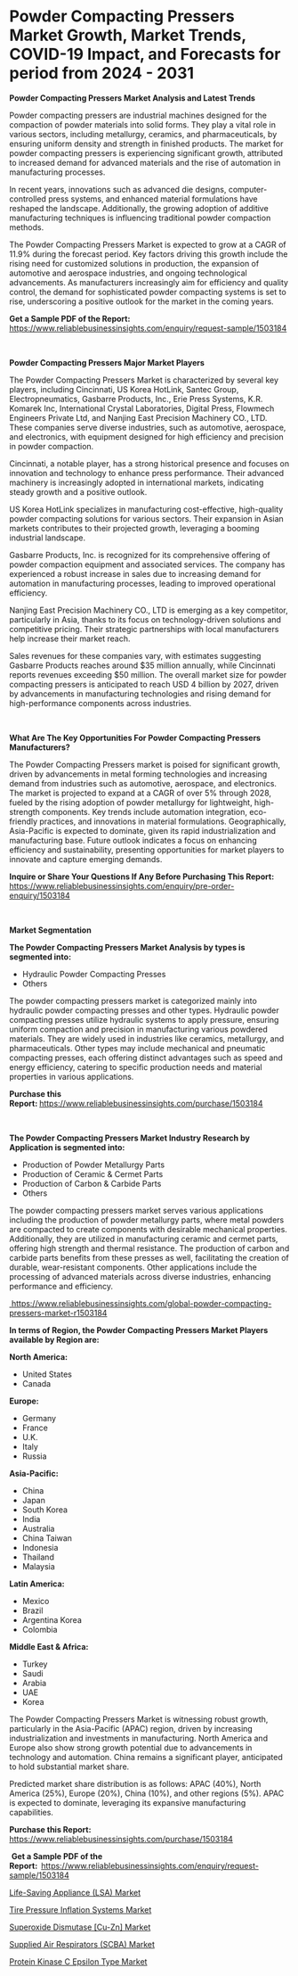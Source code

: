 <p><h1>Powder Compacting Pressers Market Growth, Market Trends, COVID-19 Impact, and Forecasts for period from 2024 - 2031</h1></p><p><strong>Powder Compacting Pressers Market Analysis and Latest Trends</strong></p>
<p><p>Powder compacting pressers are industrial machines designed for the compaction of powder materials into solid forms. They play a vital role in various sectors, including metallurgy, ceramics, and pharmaceuticals, by ensuring uniform density and strength in finished products. The market for powder compacting pressers is experiencing significant growth, attributed to increased demand for advanced materials and the rise of automation in manufacturing processes.</p><p>In recent years, innovations such as advanced die designs, computer-controlled press systems, and enhanced material formulations have reshaped the landscape. Additionally, the growing adoption of additive manufacturing techniques is influencing traditional powder compaction methods. </p><p>The Powder Compacting Pressers Market is expected to grow at a CAGR of 11.9% during the forecast period. Key factors driving this growth include the rising need for customized solutions in production, the expansion of automotive and aerospace industries, and ongoing technological advancements. As manufacturers increasingly aim for efficiency and quality control, the demand for sophisticated powder compacting systems is set to rise, underscoring a positive outlook for the market in the coming years.</p></p>
<p><strong>Get a Sample PDF of the Report:&nbsp;</strong> <a href="https://www.reliablebusinessinsights.com/enquiry/request-sample/1503184?utm_campaign=41&utm_medium=2&utm_source=Github&utm_content=ia&utm_term=27092024&utm_id=powder-compacting-pressers">https://www.reliablebusinessinsights.com/enquiry/request-sample/1503184</a></p>
<p>&nbsp;</p>
<p><strong>Powder Compacting Pressers Major Market Players</strong></p>
<p><p>The Powder Compacting Pressers Market is characterized by several key players, including Cincinnati, US Korea HotLink, Santec Group, Electropneumatics, Gasbarre Products, Inc., Erie Press Systems, K.R. Komarek Inc, International Crystal Laboratories, Digital Press, Flowmech Engineers Private Ltd, and Nanjing East Precision Machinery CO., LTD. These companies serve diverse industries, such as automotive, aerospace, and electronics, with equipment designed for high efficiency and precision in powder compaction.</p><p>Cincinnati, a notable player, has a strong historical presence and focuses on innovation and technology to enhance press performance. Their advanced machinery is increasingly adopted in international markets, indicating steady growth and a positive outlook.</p><p>US Korea HotLink specializes in manufacturing cost-effective, high-quality powder compacting solutions for various sectors. Their expansion in Asian markets contributes to their projected growth, leveraging a booming industrial landscape.</p><p>Gasbarre Products, Inc. is recognized for its comprehensive offering of powder compaction equipment and associated services. The company has experienced a robust increase in sales due to increasing demand for automation in manufacturing processes, leading to improved operational efficiency.</p><p>Nanjing East Precision Machinery CO., LTD is emerging as a key competitor, particularly in Asia, thanks to its focus on technology-driven solutions and competitive pricing. Their strategic partnerships with local manufacturers help increase their market reach.</p><p>Sales revenues for these companies vary, with estimates suggesting Gasbarre Products reaches around $35 million annually, while Cincinnati reports revenues exceeding $50 million. The overall market size for powder compacting pressers is anticipated to reach USD 4 billion by 2027, driven by advancements in manufacturing technologies and rising demand for high-performance components across industries.</p></p>
<p>&nbsp;</p>
<p><strong>What Are The Key Opportunities For Powder Compacting Pressers Manufacturers?</strong></p>
<p><p>The Powder Compacting Pressers market is poised for significant growth, driven by advancements in metal forming technologies and increasing demand from industries such as automotive, aerospace, and electronics. The market is projected to expand at a CAGR of over 5% through 2028, fueled by the rising adoption of powder metallurgy for lightweight, high-strength components. Key trends include automation integration, eco-friendly practices, and innovations in material formulations. Geographically, Asia-Pacific is expected to dominate, given its rapid industrialization and manufacturing base. Future outlook indicates a focus on enhancing efficiency and sustainability, presenting opportunities for market players to innovate and capture emerging demands.</p></p>
<p><strong>Inquire or Share Your Questions If Any Before Purchasing This Report:</strong> <a href="https://www.reliablebusinessinsights.com/enquiry/pre-order-enquiry/1503184?utm_campaign=41&utm_medium=2&utm_source=Github&utm_content=ia&utm_term=27092024&utm_id=powder-compacting-pressers">https://www.reliablebusinessinsights.com/enquiry/pre-order-enquiry/1503184</a></p>
<p>&nbsp;</p>
<p><strong>Market Segmentation</strong></p>
<p><strong>The Powder Compacting Pressers Market Analysis by types is segmented into:</strong></p>
<p><ul><li>Hydraulic Powder Compacting Presses</li><li>Others</li></ul></p>
<p><p>The powder compacting pressers market is categorized mainly into hydraulic powder compacting presses and other types. Hydraulic powder compacting presses utilize hydraulic systems to apply pressure, ensuring uniform compaction and precision in manufacturing various powdered materials. They are widely used in industries like ceramics, metallurgy, and pharmaceuticals. Other types may include mechanical and pneumatic compacting presses, each offering distinct advantages such as speed and energy efficiency, catering to specific production needs and material properties in various applications.</p></p>
<p><strong>Purchase this Report:&nbsp;</strong><a href="https://www.reliablebusinessinsights.com/purchase/1503184?utm_campaign=41&utm_medium=2&utm_source=Github&utm_content=ia&utm_term=27092024&utm_id=powder-compacting-pressers">https://www.reliablebusinessinsights.com/purchase/1503184</a></p>
<p>&nbsp;</p>
<p><strong>The Powder Compacting Pressers Market Industry Research by Application is segmented into:</strong></p>
<p><ul><li>Production of Powder Metallurgy Parts</li><li>Production of Ceramic & Cermet Parts</li><li>Production of Carbon & Carbide Parts</li><li>Others</li></ul></p>
<p><p>The powder compacting pressers market serves various applications including the production of powder metallurgy parts, where metal powders are compacted to create components with desirable mechanical properties. Additionally, they are utilized in manufacturing ceramic and cermet parts, offering high strength and thermal resistance. The production of carbon and carbide parts benefits from these presses as well, facilitating the creation of durable, wear-resistant components. Other applications include the processing of advanced materials across diverse industries, enhancing performance and efficiency.</p></p>
<p><a href="https://www.reliablebusinessinsights.com/global-powder-compacting-pressers-market-r1503184?utm_campaign=41&utm_medium=2&utm_source=Github&utm_content=ia&utm_term=27092024&utm_id=powder-compacting-pressers">&nbsp;https://www.reliablebusinessinsights.com/global-powder-compacting-pressers-market-r1503184</a></p>
<p><strong>In terms of Region, the Powder Compacting Pressers Market Players available by Region are:</strong></p>
<p>
    <p> <strong> North America: </strong>
        <ul>
            <li>United States</li>
            <li>Canada</li>
        </ul>
        </p> 
    <p> <strong> Europe: </strong>
        <ul>
            <li>Germany</li>
            <li>France</li>
            <li>U.K.</li>
            <li>Italy</li>
            <li>Russia</li>
        </ul>
        </p> 
    <p> <strong> Asia-Pacific: </strong>
        <ul>
            <li>China</li>
            <li>Japan</li>
            <li>South Korea</li>
            <li>India</li>
            <li>Australia</li>
            <li>China Taiwan</li>
            <li>Indonesia</li>
            <li>Thailand</li>
            <li>Malaysia</li>
        </ul>
        </p> 
    <p> <strong> Latin America: </strong>
        <ul>
            <li>Mexico</li>
            <li>Brazil</li>
            <li>Argentina Korea</li>
            <li>Colombia</li>
        </ul>
        </p> 
    <p> <strong> Middle East & Africa: </strong>
        <ul>
            <li>Turkey</li>
            <li>Saudi</li>
            <li>Arabia</li>
            <li>UAE</li>
            <li>Korea</li>
        </ul>
    </p>
    </p>
<p><p>The Powder Compacting Pressers Market is witnessing robust growth, particularly in the Asia-Pacific (APAC) region, driven by increasing industrialization and investments in manufacturing. North America and Europe also show strong growth potential due to advancements in technology and automation. China remains a significant player, anticipated to hold substantial market share.</p><p>Predicted market share distribution is as follows: APAC (40%), North America (25%), Europe (20%), China (10%), and other regions (5%). APAC is expected to dominate, leveraging its expansive manufacturing capabilities.</p></p>
<p><strong>Purchase this Report: </strong><a href="https://www.reliablebusinessinsights.com/purchase/1503184?utm_campaign=41&utm_medium=2&utm_source=Github&utm_content=ia&utm_term=27092024&utm_id=powder-compacting-pressers">https://www.reliablebusinessinsights.com/purchase/1503184</a></p>
<p>&nbsp;<strong>Get a Sample PDF of the Report:&nbsp;&nbsp;</strong><a href="https://www.reliablebusinessinsights.com/enquiry/request-sample/1503184?utm_campaign=41&utm_medium=2&utm_source=Github&utm_content=ia&utm_term=27092024&utm_id=powder-compacting-pressers">https://www.reliablebusinessinsights.com/enquiry/request-sample/1503184</a></p>
<p><strong></strong></p>
<p><p><a href="https://issuu.com/reportprime-2/docs/life-saving-appliance-lsa-market-si_351d6fc6771c90?utm_campaign=41&utm_medium=2&utm_source=Github&utm_content=ia&utm_term=27092024&utm_id=powder-compacting-pressers">Life-Saving Appliance (LSA) Market</a></p><p><a href="https://www.linkedin.com/pulse/insights-tire-pressure-inflation-systems-market-size-which-bh6le?trackingId=VChMb8%2B4QjGfgdqHwyOv0g%3D%3D&utm_campaign=41&utm_medium=2&utm_source=Github&utm_content=ia&utm_term=27092024&utm_id=powder-compacting-pressers">Tire Pressure Inflation Systems Market</a></p><p><a href="https://github.com/CarolynWatkins697/Market-Research-Report-List-1/blob/main/superoxide-dismutase-cu-zn-market.md?utm_campaign=41&utm_medium=2&utm_source=Github&utm_content=ia&utm_term=27092024&utm_id=powder-compacting-pressers">Superoxide Dismutase [Cu-Zn] Market</a></p><p><a href="https://issuu.com/reportprime-2/docs/supplied-air-respirators-scba-marke_0f41797b9b3d08?utm_campaign=41&utm_medium=2&utm_source=Github&utm_content=ia&utm_term=27092024&utm_id=powder-compacting-pressers">Supplied Air Respirators (SCBA) Market</a></p><p><a href="https://github.com/lambertr3e8v/Market-Research-Report-List-1/blob/main/protein-kinase-c-epsilon-type-market.md?utm_campaign=41&utm_medium=2&utm_source=Github&utm_content=ia&utm_term=27092024&utm_id=powder-compacting-pressers">Protein Kinase C Epsilon Type Market</a></p></p>